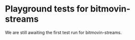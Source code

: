 # Playground tests for bitmovin-streams
We are still awaiting the first test run for bitmovin-streams.
